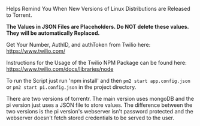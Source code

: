 Helps Remind You When New Versions of Linux Distributions are Released to Torrent.

****The Values in JSON Files are Placeholders. Do NOT delete these values. They will be automatically Replaced.****  

Get Your Number, AuthID, and authToken from Twilio here: https://www.twilio.com/

Instructions for the Usage of the Twilio NPM Package can be found here: https://www.twilio.com/docs/libraries/node

To run the Script just run  'npm install' and then `pm2 start app.config.json` or `pm2 start pi.config.json` in the project directory.

There are two versions of torrentr. The main version uses mongoDB and the pi version just uses a JSON file to store values. The difference between the two versions is the pi version's webserver isn't password protected and the webserver doesn't fetch stored credentials to be served to the user. 
